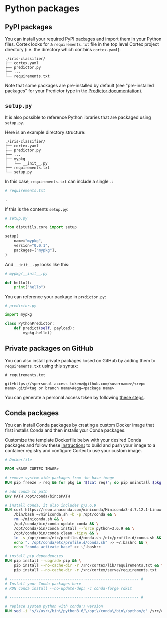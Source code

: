 # Python packages

## PyPI packages

You can install your required PyPI packages and import them in your Python files. Cortex looks for a `requirements.txt` file in the top level Cortex project directory (i.e. the directory which contains `cortex.yaml`):

```text
./iris-classifier/
├── cortex.yaml
├── predictor.py
├── ...
└── requirements.txt
```

Note that some packages are pre-installed by default (see "pre-installed packages" for your Predictor type in the [Predictor documentation](predictors.md)).

## `setup.py`

It is also possible to reference Python libraries that are packaged using `setup.py`.

Here is an example directory structure:

```text
./iris-classifier/
├── cortex.yaml
├── predictor.py
├── ...
├── mypkg
│   └── __init__.py
├── requirements.txt
└── setup.py
```

In this case, `requirements.txt` can include a single `.`:

```python
# requirements.txt

.
```

If this is the contents `setup.py`:

```python
# setup.py

from distutils.core import setup

setup(
    name="mypkg",
    version="0.0.1",
    packages=["mypkg"],
)
```

And `__init__.py` looks like this:

```python
# mypkg/__init__.py

def hello():
    print("hello")
```

You can reference your package in `predictor.py`:

```python
# predictor.py

import mypkg

class PythonPredictor:
    def predict(self, payload):
        mypkg.hello()
```

## Private packages on GitHub

You can also install private packages hosed on GitHub by adding them to `requirements.txt` using this syntax:

```text
# requirements.txt

git+https://<personal access token>@github.com/<username>/<repo name>.git@<tag or branch name>#egg=<package name>
```

You can generate a personal access token by following [these steps](https://help.github.com/en/github/authenticating-to-github/creating-a-personal-access-token-for-the-command-line).

## Conda packages

You can install Conda packages by creating a custom Docker image that first installs Conda and then installs your Conda packages.

Customize the template Dockerfile below with your desired Conda packages and follow these [instructions](./system-packages.md) to build and push your image to a container registry and configure Cortex to use your custom image.

```dockerfile
# Dockerfile

FROM <BASE CORTEX IMAGE>

# remove system-wide packages from the base image
RUN pip freeze > req && for pkg in "$(cat req)"; do pip uninstall $pkg -y || true; done && rm req

# add conda to path
ENV PATH /opt/conda/bin:$PATH

# install conda, it also includes py3.6.9
RUN curl https://repo.anaconda.com/miniconda/Miniconda3-4.7.12.1-Linux-x86_64.sh --output ~/miniconda.sh && \
    /bin/bash ~/miniconda.sh -b -p /opt/conda && \
    rm ~/miniconda.sh && \
    /opt/conda/bin/conda update conda && \
    /opt/conda/bin/conda install --force python=3.6.9 && \
    /opt/conda/bin/conda clean -tipsy && \
    ln -s /opt/conda/etc/profile.d/conda.sh /etc/profile.d/conda.sh && \
    echo ". /opt/conda/etc/profile.d/conda.sh" >> ~/.bashrc && \
    echo "conda activate base" >> ~/.bashrc

# install pip dependencies
RUN pip install --upgrade pip && \
    pip install --no-cache-dir -r /src/cortex/lib/requirements.txt && \
    pip install --no-cache-dir -r /src/cortex/serve/requirements.txt

# ---------------------------------------------------------- #
# Install your Conda packages here
# RUN conda install --no-update-deps -c conda-forge rdkit

# ---------------------------------------------------------- #

# replace system python with conda's version
RUN sed -i 's/\/usr\/bin\/python3.6/\/opt\/conda\/bin\/python/g' /src/cortex/serve/run.sh
```
